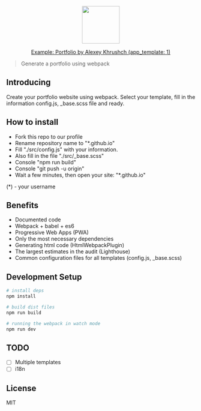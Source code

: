 <p align="center">
  <img src="https://github.com/Alexeykhr/alexeykhr.github.io/blob/master/static/images/pixabay/resume.png" height="100">
</p>
<p align="center">
  <a href="https://alexeykhr.github.io/">Example: Portfolio by Alexey Khrushch (app_template: 1)</a>
</p>

> Generate a portfolio using webpack

## Introducing

Create your portfolio website using webpack.
Select your template, fill in the information config.js, _base.scss file and ready.

## How to install

- Fork this repo to our profile
- Rename repository name to "*.github.io"
- Fill "./src/config.js" with your information.
- Also fill in the file "./src/_base.scss"
- Console "npm run build"
- Console "git push -u origin"
- Wait a few minutes, then open your site: "*.github.io"

(*) - your username

## Benefits

- Documented code
- Webpack + babel + es6
- Progressive Web Apps (PWA)
- Only the most necessary dependencies
- Generating html code (HtmlWebpackPlugin)
- The largest estimates in the audit (Lighthouse)
- Common configuration files for all templates (config.js, _base.scss)

## Development Setup

``` bash
# install deps
npm install

# build dist files
npm run build

# running the webpack in watch mode
npm run dev
```

## TODO

- [ ] Multiple templates
- [ ] i18n

## License

MIT
